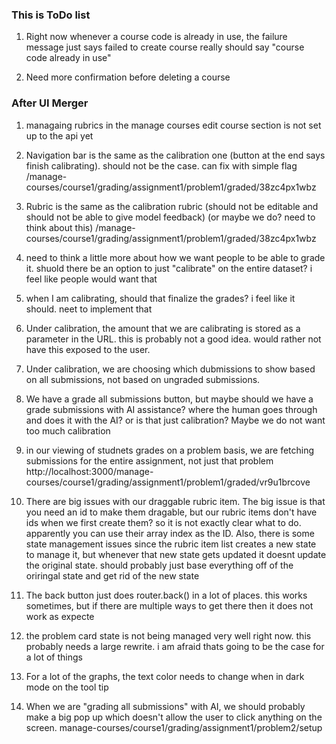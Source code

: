 ### This is ToDo list

1. Right now whenever a course code is already in use, the failure message just says failed to create course
really should say "course code already in use"


2. Need more confirmation before deleting a course




### After UI Merger

1. managaing rubrics in the manage courses edit course section is not set up to the api yet

2. Navigation bar is the same as the calibration one (button at the end says finish calibrating). should not be the case. can fix with simple flag
/manage-courses/course1/grading/assignment1/problem1/graded/38zc4px1wbz

3. Rubric is the same as the calibration rubric (should not be editable and should not be able to give model feedback) (or maybe we do? need to think about this)
/manage-courses/course1/grading/assignment1/problem1/graded/38zc4px1wbz


4. need to think a little more about how we want people to be able to grade it. shuold there be an option to just "calibrate" on the entire dataset? i feel like people would want that

5. when I am calibrating, should that finalize the grades? i feel like it should. neet to implement that

6. Under calibration, the amount that we are calibrating is stored as a parameter in the URL. this is probably not a good idea. would rather not have this exposed to the user. 

7. Under calibration, we are choosing which dubmissions to show based on all submissions, not based on ungraded submissions. 

8. We have a grade all submissions button, but maybe should we have a grade submissions with AI assistance? where the human goes through and does it with the AI? or is that just calibration? Maybe we do not want too much calibration

9. in our viewing of studnets grades on a problem basis, we are fetching submissions for the entire assignment, not just that problem
http://localhost:3000/manage-courses/course1/grading/assignment1/problem1/graded/vr9u1brcove

10. There are big issues with our draggable rubric item. The big issue is that you need an id to make them dragable, but our rubric items don't have ids when we first create them? so it is not exactly clear what to do. apparently you can use their array index as the ID. Also, there is some state management issues since the rubric item list creates a new state to manage it, but whenever that new state gets updated it doesnt update the original state. should probably just base everything off of the oriringal state and get rid of the new state

11. The back button just does router.back() in a lot of places. this works sometimes, but if there are multiple ways to get there then it does not work as expecte


12. the problem card state is not being managed very well right now. this probably needs a large rewrite. i am afraid thats going to be the case for a lot of things

13. For a lot of the graphs, the text color needs to change when in dark mode on the tool tip

14. When we are "grading all submissions" with AI, we should probably make a big pop up which doesn't allow the user to click anything on the screen. 
manage-courses/course1/grading/assignment1/problem2/setup